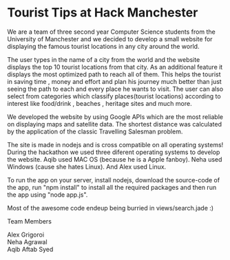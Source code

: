 Tourist Tips at Hack Manchester
==================================

We are a team of three second year Computer Science students from the University of Manchester 
and we decided to develop a small website for displaying the famous tourist locations in any 
city around the world. 

The user types in the name of a city from the world and the website
displays the top 10 tourist locations from that city. As an additional feature it displays the 
most optimized path to reach all of them. This helps the tourist in saving time , money and effort
and plan his journey much better than just seeing the path to each and every place he wants to visit.
The user can also select from categories which classify places(tourist locations) according to 
interest like food/drink , beaches , heritage sites and much more. 

We developed the website by using Google APIs which are the most reliable on displaying maps
and satellite data. The shortest distance was calculated by the application of the classic 
Travelling Salesman problem.

The site is made in nodejs and is cross compatible on all operating systems! During the hackathon we used three diferent
operating systems to develop the website. Aqib used MAC OS (because he is a Apple fanboy). Neha used Windows
(cause she hates Linux). And Alex used Linux.

To run the app on your server, install nodejs, download the source-code of the app, run "npm install" to install all
the required packages and then run the app using "node app.js". 

Most of the awesome code endeup being burried in views/search.jade :)

<dl>
<dt> Team Members </dt>
<dl>
<dt> Alex Grigoroi </dt>
<dt> Neha Agrawal </dt>
<dt> Aqib Aftab Syed </dt>
</dl>
</dl>
